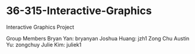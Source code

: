 # 36-315-Interactive-Graphics
Interactive Graphics Project

Group Members
Bryan Yan: bryanyan
Joshua Huang: jzh1
Zong Chu Austin Yu: zongchuy
Julie Kim: juliek1
